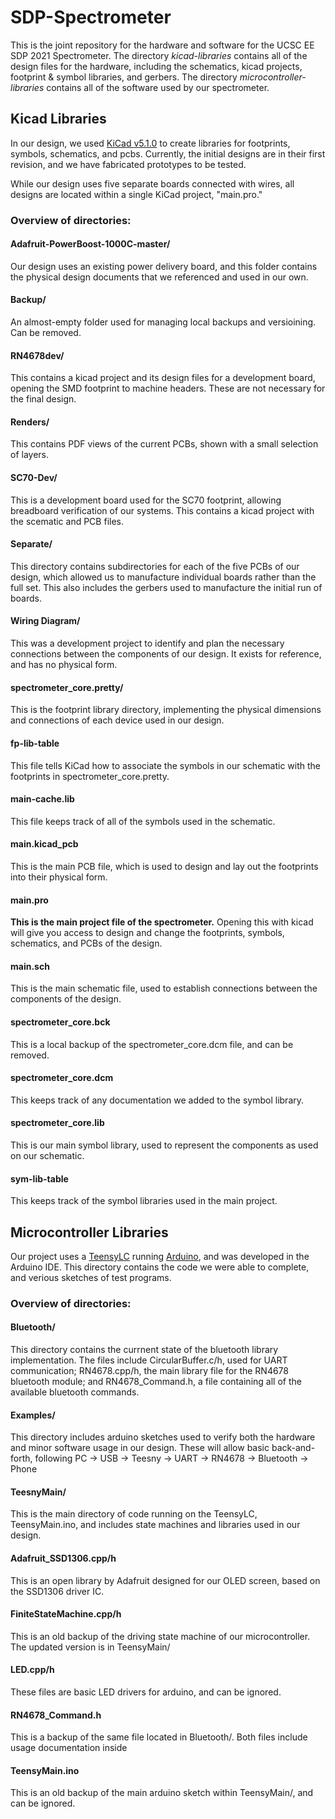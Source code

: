 # SDP-Spectrometer

This is the joint repository for the hardware and software for the UCSC EE SDP 2021 Spectrometer. 
The directory *kicad-libraries* contains all of the design files for the hardware, including the schematics, kicad projects, footprint & symbol libraries, and gerbers.
The directory *microcontroller-libraries* contains all of the software used by our spectrometer.

## Kicad Libraries
In our design, we used [KiCad v5.1.0](https://www.kicad.org/blog/2019/03/KiCad-5.1.0-Release/) to create libraries for footprints, symbols, schematics, and pcbs. Currently, the initial designs are in their first revision, and we have fabricated prototypes to be tested.

While our design uses five separate boards connected with wires, all designs are located within a single KiCad project, "main.pro."

### Overview of directories:
#### Adafruit-PowerBoost-1000C-master/
Our design uses an existing power delivery board, and this folder contains the physical design documents that we referenced and used in our own.

#### Backup/
An almost-empty folder used for managing local backups and versioining. Can be removed.

#### RN4678dev/
This contains a kicad project and its design files for a development board, opening the SMD footprint to machine headers. These are not necessary for the final design.

#### Renders/
This contains PDF views of the current PCBs, shown with a small selection of layers.

#### SC70-Dev/
This is a development board used for the SC70 footprint, allowing breadboard verification of our systems. This contains a kicad project with the scematic and PCB files.

#### Separate/
This directory contains subdirectories for each of the five PCBs of our design, which allowed us to manufacture individual boards rather than the full set. This also includes the gerbers used to manufacture the initial run of boards. 

#### Wiring Diagram/
This was a development project to identify and plan the necessary connections between the components of our design. It exists for reference, and has no physical form.

#### spectrometer_core.pretty/
This is the footprint library directory, implementing the physical dimensions and connections of each device used in our design.

#### fp-lib-table
This file tells KiCad how to associate the symbols in our schematic with the footprints in spectrometer_core.pretty.

#### main-cache.lib
This file keeps track of all of the symbols used in the schematic.

#### main.kicad_pcb
This is the main PCB file, which is used to design and lay out the footprints into their physical form.

#### main.pro
**This is the main project file of the spectrometer.** Opening this with kicad will give you access to design and change the footprints, symbols, schematics, and PCBs of the design.

#### main.sch
This is the main schematic file, used to establish connections between the components of the design.

#### spectrometer_core.bck
This is a local backup of the spectrometer_core.dcm file, and can be removed.

#### spectrometer_core.dcm
This keeps track of any documentation we added to the symbol library.

#### spectrometer_core.lib
This is our main symbol library, used to represent the components as used on our schematic.

#### sym-lib-table
This keeps track of the symbol libraries used in the main project.



## Microcontroller Libraries

Our project uses a [TeensyLC](https://www.pjrc.com/teensy/teensyLC.html) running [Arduino](https://www.arduino.cc/en/software), and was developed in the Arduino IDE. This directory contains the code we were able to complete, and verious sketches of test programs.

### Overview of directories:

#### Bluetooth/
This directory contains the currnent state of the bluetooth library implementation. The files include CircularBuffer.c/h, used for UART communication; RN4678.cpp/h, the main library file for the RN4678 bluetooth module; and RN4678_Command.h, a file containing all of the available bluetooth commands.

#### Examples/
This directory includes arduino sketches used to verify both the hardware and minor software usage in our design. These will allow basic back-and-forth, following PC -> USB -> Teesny -> UART -> RN4678 -> Bluetooth -> Phone

#### TeesnyMain/
This is the main directory of code running on the TeensyLC, TeensyMain.ino, and includes state machines and libraries used in our design.  

#### Adafruit_SSD1306.cpp/h
This is an open library by Adafruit designed for our OLED screen, based on the SSD1306 driver IC.

#### FiniteStateMachine.cpp/h
This is an old backup of the driving state machine of our microcontroller. The updated version is in TeensyMain/

#### LED.cpp/h
These files are basic LED drivers for arduino, and can be ignored.

#### RN4678_Command.h
This is a backup of the same file located in Bluetooth/. Both files include usage documentation inside

#### TeensyMain.ino
This is an old backup of the main arduino sketch within TeensyMain/, and can be ignored.
